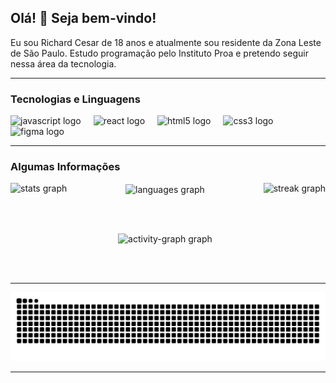 ## Olá! 👋 Seja bem-vindo!

<p align="left">Eu sou Richard Cesar de 18 anos e atualmente sou residente da Zona Leste de São Paulo. Estudo programação pelo Instituto Proa e pretendo seguir nessa área da tecnologia.</p>


___

### Tecnologias e Linguagens

<div align="left">
  <img src="https://cdn.jsdelivr.net/gh/devicons/devicon/icons/javascript/javascript-original.svg" height="40" alt="javascript logo"  />
  <img width="12" />
  <img src="https://cdn.jsdelivr.net/gh/devicons/devicon/icons/react/react-original.svg" height="40" alt="react logo"  />
  <img width="12" />
  <img src="https://cdn.jsdelivr.net/gh/devicons/devicon/icons/html5/html5-original.svg" height="40" alt="html5 logo"  />
  <img width="12" />
  <img src="https://cdn.jsdelivr.net/gh/devicons/devicon/icons/css3/css3-original.svg" height="40" alt="css3 logo"  />
  <img width="12" />
  <img src="https://cdn.jsdelivr.net/gh/devicons/devicon/icons/figma/figma-original.svg" height="40" alt="figma logo"  />
</div>

___

### Algumas Informações

<div align="center">
  <img src="https://github-readme-stats.vercel.app/api?username=dicesarrr&hide_title=false&hide_rank=false&show_icons=true&include_all_commits=true&count_private=true&disable_animations=false&theme=bear&locale=en&hide_border=false&order=1" align="left" height="110" alt="stats graph"  />
  <img src="https://github-readme-stats.vercel.app/api/top-langs?username=dicesarrr&locale=en&hide_title=false&layout=compact&card_width=320&langs_count=5&theme=bear&hide_border=false&order=2" align="center" height="110" alt="languages graph"  />
  <img src="https://streak-stats.demolab.com?user=dicesarrr&locale=en&mode=daily&theme=bear&hide_border=false&border_radius=5&order=3" align="right" height="110" alt="streak graph"  />
</div>

  <br></br>

<div align="center"> 
  <img src="https://github-readme-activity-graph.vercel.app/graph?username=dicesarrr&radius=16&theme=modern-lilac&area=true&order=5" height="300" alt="activity-graph graph"  />
</div>

  <br></br>
___

<img src="https://raw.githubusercontent.com/dicesarrr/dicesarrr/output/snake.svg" alt="Snake animation" />

___
